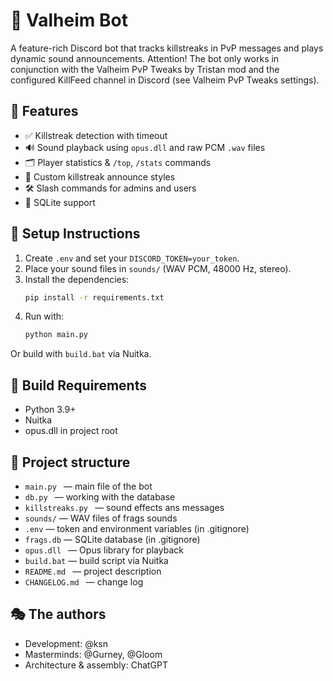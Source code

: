 # 🤖 Valheim Bot

A feature-rich Discord bot that tracks killstreaks in PvP messages and plays dynamic sound announcements.
Attention! The bot only works in conjunction with the Valheim PvP Tweaks by Tristan mod and the configured KillFeed channel in Discord (see Valheim PvP Tweaks settings).

## 🎨 Features

- ✅ Killstreak detection with timeout
- 🔊 Sound playback using `opus.dll` and raw PCM `.wav` files
- 🗂️ Player statistics & `/top`, `/stats` commands
- 🎨 Custom killstreak announce styles
- 🛠 Slash commands for admins and users
- 💾 SQLite support

## 📜 Setup Instructions

1. Create `.env` and set your `DISCORD_TOKEN=your_token`.
2. Place your sound files in `sounds/` (WAV PCM, 48000 Hz, stereo).
3. Install the dependencies:
   ```bash
   pip install -r requirements.txt
   ```
4. Run with:
    ```bash
    python main.py
    ```

Or build with `build.bat` via Nuitka.

## 🔧 Build Requirements

- Python 3.9+
- Nuitka
- opus.dll in project root

## 📁 Project structure

- `main.py ` — main file of the bot
- `db.py ` — working with the database
- `killstreaks.py ` — sound effects ans messages
- `sounds/` — WAV files of frags sounds
- `.env` — token and environment variables (in .gitignore)
- `frags.db` — SQLite database (in .gitignore)
- `opus.dll ` — Opus library for playback
- `build.bat` — build script via Nuitka
- `README.md ` — project description
- `CHANGELOG.md ` — change log

## 🎭 The authors

- Development: @ksn
- Masterminds: @Gurney, @Gloom
- Architecture & assembly: ChatGPT